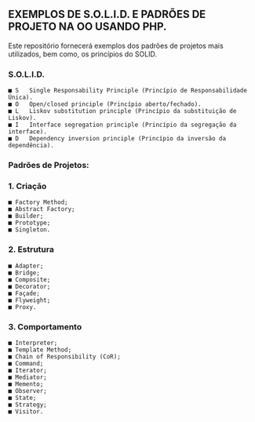 ## EXEMPLOS DE S.O.L.I.D. E PADRÕES DE PROJETO NA OO USANDO PHP.

Este repositório fornecerá exemplos dos padrões de projetos mais utilizados, bem como, os princípios do SOLID.

### S.O.L.I.D.
~~~~
■ S   Single Responsability Principle (Princípio de Responsabilidade Única).
■ O   Open/closed principle (Princípio aberto/fechado).
■ L   Liskov substitution principle (Princípio da substituição de Liskov).
■ I   Interface segregation principle (Princípio da segregação da interface).
■ D   Dependency inversion principle (Princípio da inversão da dependência).
~~~~

### Padrões de Projetos:

### 1. Criação
~~~~
■ Factory Method;
■ Abstract Factory;
■ Builder;
■ Prototype;
■ Singleton.
~~~~

### 2. Estrutura
~~~~
■ Adapter;
■ Bridge;
■ Composite;
■ Decorator;
■ Façade;
■ Flyweight;
■ Proxy.
~~~~

### 3. Comportamento
~~~~
■ Interpreter;
■ Template Method;
■ Chain of Responsibility (CoR);
■ Command;
■ Iterator;
■ Mediator;
■ Memento;
■ Observer;
■ State;
■ Strategy;
■ Visitor.
~~~~
